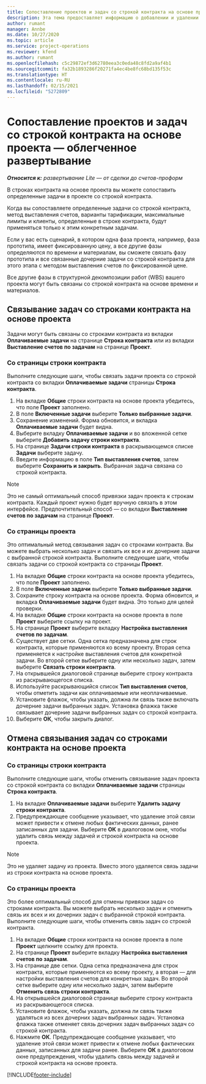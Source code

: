 ```yaml
---
title: Сопоставление проектов и задач со строкой контракта на основе проекта — облегченное развертывание
description: Эта тема предоставляет информацию о добавлении и удалении проектов и задач в строку контракта.
author: rumant
manager: Annbe
ms.date: 10/27/2020
ms.topic: article
ms.service: project-operations
ms.reviewer: kfend
ms.author: rumant
ms.openlocfilehash: c5c29872ef3d62780eea3c0eda48c8fd2a9af4b1
ms.sourcegitcommit: fa32b1893286f20271fa4ec4be8fc68bd135f53c
ms.translationtype: HT
ms.contentlocale: ru-RU
ms.lasthandoff: 02/15/2021
ms.locfileid: "5272809"
---
```

# <a name="map-projects-and-tasks-to-a-project-based-contract-line---lite"></a>Сопоставление проектов и задач со строкой контракта на основе проекта — облегченное развертывание

_**Относится к:** развертывание Lite — от сделки до счетов-проформ_

В строках контракта на основе проекта вы можете сопоставить определенные задачи в проекте со строкой контракта.

Когда вы сопоставляете определенные задачи со строкой контракта, метод выставления счетов, варианты тарификации, максимальные лимиты и клиенты, определенные в строке контракта, будут применяться только к этим конкретным задачам.

Если у вас есть сценарий, в котором одна фаза проекта, например, фаза прототипа, имеет фиксированную цену, а все другие фазы определяются по времени и материалам, вы сможете связать фазу прототипа и все связанные дочерние задачи со строкой контракта для этого этапа с методом выставления счетов по фиксированной цене.

Все другие фазы в структурной декомпозиции работ (WBS) вашего проекта могут быть связаны со строкой контракта на основе времени и материалов.

## <a name="associate-tasks-to-project-based-contract-lines"></a>Связывание задач со строками контракта на основе проекта

Задачи могут быть связаны со строками контракта из вкладки **Оплачиваемые задачи** на странице **Строка контракта** или из вкладки **Выставление счетов по задачам** на странице **Проект**.

### <a name="from-the-contract-line-page"></a>Со страницы строки контракта

Выполните следующие шаги, чтобы связать задачи проекта со строкой контракта со вкладки **Оплачиваемые задачи** страницы **Строка контракта**.

1. На вкладке **Общие** строки контракта на основе проекта убедитесь, что поле **Проект** заполнено.
2. В поле **Включенные задачи** выберите **Только выбранные задачи**.
3. Сохранение изменений. Форма обновится, и вкладка **Оплачиваемые задачи** будет видна.
4. Выберите вкладку **Оплачиваемые задачи** и во вложенной сетке выберите **Добавить задачу строки контракта**.
5. На странице **Задачи строки контракта** в раскрывающемся списке **Задачи** выберите задачу. 
6. Введите информацию в поле **Тип выставления счетов**, затем выберите **Сохранить и закрыть**. Выбранная задача связана со строкой контракта.

> [!NOTE]
> Это не самый оптимальный способ привязки задач проекта к строкам контракта. Каждый проект нужно будет вручную связать в этом интерфейсе. Предпочтительный способ — со вкладки **Выставление счетов по задачам** на странице **Проект**.

### <a name="from-the-project-page"></a>Со страницы проекта

Это оптимальный метод связывания задач со строками контракта. Вы можете выбрать несколько задач и связать их все и их дочерние задачи с выбранной строкой контракта. Выполните следующие шаги, чтобы связать задачи со строкой контракта со страницы **Проект**.

1. На вкладке **Общие** строки контракта на основе проекта убедитесь, что поле **Проект** заполнено.
2. В поле **Включенные задачи** выберите **Только выбранные задачи**.
3. Сохраните строку контракта на основе проекта. Форма обновится, и вкладка **Оплачиваемые задачи** будет видна. Это только для целей проверки.
4. На вкладке **Общие** строки контракта на основе проекта в поле **Проект** выберите ссылку на проект.
5. На странице **Проект** выберите вкладку **Настройка выставления счетов по задачам**.
6. Существует две сетки. Одна сетка предназначена для строк контракта, которые применяются ко всему проекту. Вторая сетка применяется к настройке выставления счетов для конкретной задачи. Во второй сетке выберите одну или несколько задач, затем выберите **Связать строки контракта**.
7. На открывшейся диалоговой странице выберите строку контракта из раскрывающегося списка.
8. Используйте раскрывающийся список **Тип выставления счетов**, чтобы отметить задачи как оплачиваемые или неоплачиваемые.
9. Установите флажок, чтобы указать, должна ли связь также включать дочерние задачи выбранных задач. Установка флажка также связывает дочерние задачи выбранных задач со строкой контракта.
10. Выберите **ОК**, чтобы закрыть диалог.

## <a name="unassociate-tasks-from-project-based-contract-lines"></a>Отмена связывания задач со строками контракта на основе проекта

### <a name="from-the-contract-line-page"></a>Со страницы строки контракта

Выполните следующие шаги, чтобы отменить связывание задач проекта со строкой контракта со вкладки **Оплачиваемые задачи** страницы **Строка контракта**.

1. На вкладке **Оплачиваемые задачи** выберите **Удалить задачу строки контракта**.
2. Предупреждающее сообщение указывает, что удаление этой связи может привести к отмене любых фактических данных, ранее записанных для задачи. Выберите **ОК** в диалоговом окне, чтобы удалить связь между задачей и строкой контракта на основе проекта. 

> [!NOTE]
> Это не удаляет задачу из проекта. Вместо этого удаляется связь задачи из строки контракта на основе проекта.

### <a name="from-the-project-page"></a>Со страницы проекта

Это более оптимальный способ для отмены привязки задач со строками контракта. Вы можете выбрать несколько задач и отменить связь их всех и их дочерних задач с выбранной строкой контракта. Выполните следующие шаги, чтобы отменить связь задач со строкой контракта.

1. На вкладке **Общие** строки контракта на основе проекта в поле **Проект** щелкните ссылку для проекта.
2. На странице **Проект** выберите вкладку **Настройка выставления счетов по задачам**.
3. На странице две сетки. Одна сетка предназначена для строк контракта, которые применяются ко всему проекту, а вторая — для настройки выставления счетов для конкретных задач. Во второй сетке выберите одну или несколько задач, затем выберите **Отменить связь строки контракта**.
4. На открывшейся диалоговой странице выберите строку контракта из раскрывающегося списка.
5. Установите флажок, чтобы указать, должна ли связь также удаляться из всех дочерних задач выбранных задач. Установка флажка также отменяет связь дочерних задач выбранных задач со строкой контракта.
6. Нажмите **ОК**. Предупреждающее сообщение указывает, что удаление этой связи может привести к отмене любых фактических данных, записанных для задачи ранее. Выберите **ОК** в диалоговом окне предупреждения, чтобы удалить связь между задачей и строкой контракта на основе проекта.


[!INCLUDE[footer-include](../../includes/footer-banner.md)]